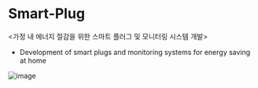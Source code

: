 # Smart-Plug

<가정 내 에너지 절감을 위한 스마트 플러그 및 모니터링 시스템 개발>    
- Development of smart plugs and monitoring systems for energy saving at home   

![image](https://user-images.githubusercontent.com/55419946/131879807-6d9efa36-e705-4287-9e29-772e6c58a04a.png)
